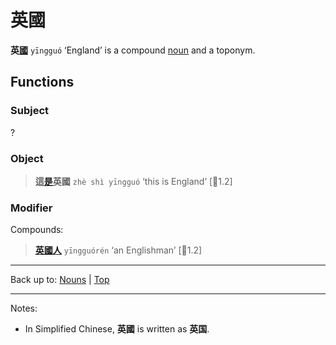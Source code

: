 # 英國

**英[國](國.md)** `yīngguó` ‘England’ is a compound [noun](index.md) and a toponym. 

## Functions

### Subject

?

### Object

> **這[是](../verbs/是.md)英國** `zhè shì yīngguó` ‘this is England’ \[🦉1.2\]

### Modifier

Compounds:

> **[英國人](英國人.md)** `yīngguórén` ‘an Englishman’ \[🦉1.2\]

----

Back up to: [Nouns](index.md) | [Top](../index.md)

----

Notes:
- In Simplified Chinese, **英國** is written as **英国**.
